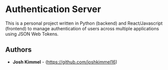 # Authentication Server

This is a personal project written in Python (backend) and React/Javascript (frontend) to manage authentication of users across multiple applications using JSON Web Tokens. 

## Authors

* **Josh Kimmel** - (https://github.com/joshkimmel16)